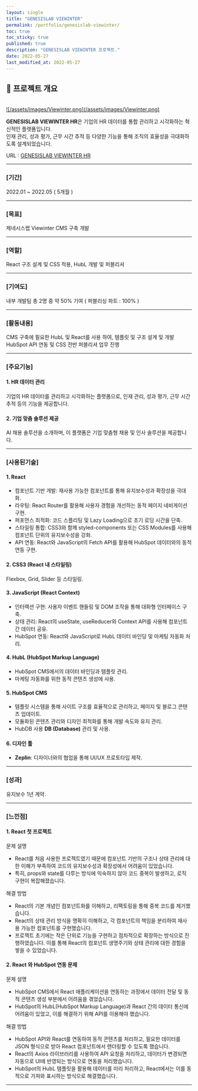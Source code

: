 ```yaml
---
layout: single
title: "GENESISLAB VIEWINTER"
permalink: /portfolio/genesislab-viewinter/
toc: true
toc_sticky: true
published: true
description: "GENESISLAB VIEWINTER 프로젝트."
date: 2022-05-27
last_modified_at: 2022-05-27
---
```


## 📄 프로젝트 개요
<br/>
<a class="batimmage" href="/assets/images/Viewinter.png">
![/assets/images/Viewinter.png](/assets/images/Viewinter.png)
</a>

**GENESISLAB VIEWINTER HR**은 기업의 HR 데이터를 통합 관리하고 시각화하는 혁신적인 플랫폼입니다.  
인재 관리, 성과 평가, 근무 시간 추적 등 다양한 기능을 통해 조직의 효율성을 극대화하도록 설계되었습니다.

URL : <a href="https://viewinterhr.com/" target="_blank">GENESISLAB VIEWINTER HR</a>

---

### [기간] <br/>

2022.01 ~ 2022.05 ( 5개월 )

---

### [목표] <br/>

제네시스랩 Viewinter CMS 구축 개발

---

### [역할] <br/>

React 구조 설계 및 CSS 적용, HubL 개발 및 퍼블리셔

---

### [기여도] <br/>

내부 개발팀 총 2명 중 약 50% 기여 ( 퍼블리싱 파트 : 100% )

---

### [활동내용] <br/>

CMS 구축에 필요한 HubL 및 React를 사용 하여, 템플릿 및 구조 설계 및 개발 <br/> 
HubSpot API 연동 및 CSS 전반 퍼블리셔 업무 진행

---

### [주요기능]

#### 1. **HR 데이터 관리**  

기업의 HR 데이터를 관리하고 시각화하는 플랫폼으로, 인재 관리, 성과 평가, 근무 시간 추적 등의 기능을 제공합니다.

#### 2. **기업 맞춤 솔루션 제공**  

AI 채용 솔루션을 소개하며, 이 플랫폼은 기업 맞춤형 채용 및 인사 솔루션을 제공합니다. 

---

### [사용된기술] 

#### 1. **React**

- 컴포넌트 기반 개발: 재사용 가능한 컴포넌트를 통해 유지보수성과 확장성을 극대화. <br>
- 라우팅: React Router를 활용해 사용자 경험을 개선하는 동적 페이지 네비게이션 구현. <br>
- 퍼포먼스 최적화: 코드 스플리팅 및 Lazy Loading으로 초기 로딩 시간을 단축. <br>
- 스타일링 통합: CSS3와 함께 styled-components 또는 CSS Modules를 사용해 컴포넌트 단위의 유지보수성을 강화. <br>
- API 연동: React와 JavaScript의 Fetch API를 활용해 HubSpot 데이터와의 동적 연동 구현.

#### 2. **CSS3** (React 내 스타일링)

Flexbox, Grid, Slider 등 스타일링.

#### 3. **JavaScript** (React Context)

- 인터랙션 구현: 사용자 이벤트 핸들링 및 DOM 조작을 통해 대화형 인터페이스 구축.
- 상태 관리: React의 useState, useReducer와 Context API를 사용해 컴포넌트 간 데이터 공유.
- HubSpot 연동: React와 JavaScript로 HubL 데이터 바인딩 및 마케팅 자동화 처리.

#### 4. **HubL** (HubSpot Markup Language)

- HubSpot CMS에서의 데이터 바인딩과 템플릿 관리.
- 마케팅 자동화를 위한 동적 콘텐츠 생성에 사용.

#### 5. **HubSpot CMS**

- 템플릿 시스템을 통해 사이트 구조를 효율적으로 관리하고, 페이지 및 블로그 콘텐츠 업데이트.
- 모듈화된 콘텐츠 관리와 디자인 최적화를 통해 개발 속도와 유지 관리.
- HubDB 사용 **DB (Database)** 관리 및 사용.

#### 6. **디자인 툴**

- **Zeplin**: 디자이너와의 협업을 통해 UI/UX 프로토타입 제작. 

---

### [성과] <br/>

유지보수 1년 계약. 

---

### [느낀점] 

#### 1. **React 첫 프로젝트** <br>

문제 설명 <br>
- React를 처음 사용한 프로젝트였기 때문에 컴포넌트 기반의 구조나 상태 관리에 대한 이해가 부족하여 코드의 유지보수성과 확장성에서 어려움이 있었습니다. 
- 특히, props와 state를 다루는 방식에 익숙하지 않아 코드 중복이 발생하고, 로직 구현이 복잡해졌습니다.

해결 방법 <br>
- React의 기본 개념인 컴포넌트화를 이해하고, 리팩토링을 통해 중복 코드를 제거했습니다.
- React의 상태 관리 방식을 명확히 이해하고, 각 컴포넌트의 책임을 분리하여 재사용 가능한 컴포넌트를 구현했습니다.
- 프로젝트 초기에는 작은 단위로 기능을 구현하고 점차적으로 확장하는 방식으로 진행하였습니다. 이를 통해 React의 컴포넌트 생명주기와 상태 관리에 대한 경험을 쌓을 수 있었습니다.


#### 2. **React 와 HubSpot 연동 문제** <br>

문제 설명 <br>
- HubSpot CMS에서 React 애플리케이션을 연동하는 과정에서 데이터 전달 및 동적 콘텐츠 생성 부분에서 어려움을 겪었습니다.
- HubSpot의 HubL(HubSpot Markup Language)과 React 간의 데이터 통신에 어려움이 있었고, 이를 해결하기 위해 API를 이용해야 했습니다.

해결 방법 <br>
- HubSpot API와 React를 연동하여 동적 콘텐츠를 처리하고, 필요한 데이터를 JSON 형식으로 받아 React 컴포넌트에서 렌더링할 수 있도록 했습니다.
- React의 Axios 라이브러리를 사용하여 API 요청을 처리하고, 데이터가 변경되면 자동으로 UI에 반영되는 방식으로 연동을 처리했습니다.
- HubSpot의 HubL 템플릿을 활용해 데이터를 미리 처리하고, React에서는 이를 동적으로 가져와 표시하는 방식으로 해결했습니다.

---